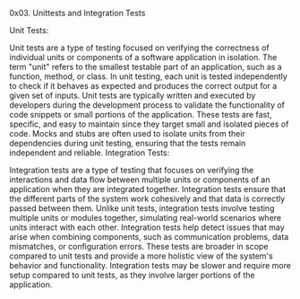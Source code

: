 0x03. Unittests and Integration Tests

Unit Tests:

Unit tests are a type of testing focused on verifying the correctness of individual units or components of a software application in isolation.
The term "unit" refers to the smallest testable part of an application, such as a function, method, or class.
In unit testing, each unit is tested independently to check if it behaves as expected and produces the correct output for a given set of inputs.
Unit tests are typically written and executed by developers during the development process to validate the functionality of code snippets or small portions of the application.
These tests are fast, specific, and easy to maintain since they target small and isolated pieces of code.
Mocks and stubs are often used to isolate units from their dependencies during unit testing, ensuring that the tests remain independent and reliable.
Integration Tests:

Integration tests are a type of testing that focuses on verifying the interactions and data flow between multiple units or components of an application when they are integrated together.
Integration tests ensure that the different parts of the system work cohesively and that data is correctly passed between them.
Unlike unit tests, integration tests involve testing multiple units or modules together, simulating real-world scenarios where units interact with each other.
Integration tests help detect issues that may arise when combining components, such as communication problems, data mismatches, or configuration errors.
These tests are broader in scope compared to unit tests and provide a more holistic view of the system's behavior and functionality.
Integration tests may be slower and require more setup compared to unit tests, as they involve larger portions of the application.
